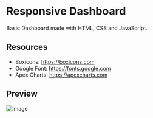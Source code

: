 # Responsive Dashboard
Basic Dashboard made with HTML, CSS and JavaScript.

## Resources
  * Boxicons: https://boxicons.com
  * Google Font: https://fonts.google.com
  * Apex Charts: https://apexcharts.com
 
 ## Preview
   ![image](https://user-images.githubusercontent.com/55345666/119711355-13f5d700-be7d-11eb-9c01-3d3a04303bf2.png)
   
   


